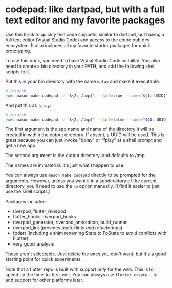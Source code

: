 # codepad: like dartpad, but with a full text editor and my favorite packages

Use this brick to quickly test code snippets,
similar to dartpad, but having a full text editor (Visual Studio Code) and access to the entire pub.dev ecosystem.
It also includes all my favorite starter packages for quick prototyping.

To use this brick, you need to have Visual Studio Code installed.
You also need to create a bin directory in your PATH, and add the following shell scripts to it.

Put this in your bin directory with the name `dplay` and make it executable.

```sh
#!/bin/sh
exec mason make codepad -o "${2:-/tmp}" --dart=true --name="${1:-UUID}" </dev/null
```

And put this as `fplay`:

```sh
#!/bin/sh
exec mason make codepad -o "${2:-/tmp}" --dart=false --name="${1:-UUID}" </dev/null
```

The first argument is the app name and name of the directory it will be created in within the output directory.
If absent, a UUID will be used.
This is great because you can just invoke "dplay" or "fplay" at a shell prompt and get a new app.

The second argument is the output directory, and defaults to /tmp.

The names are immaterial.  It's just what I happen to use.

You can always use `mason make codepad` directly to be prompted for the arguments.
However, unless you want it in a subdirectory of the current directory, you'll need to use the `-o` option manually.
(I find it easier to just use the shell scripts.)

Packages included:

- riverpod, flutter_riverpod
- flutter_hooks, riverpod_hooks
- riverpod_generator, riverpod_annotation, build_runner
- riverpod_lint (provides useful lints *and* refactorings)
- fpdart (including a shim renaming State to FpState to avoid conflicts with Flutter)
- very_good_analysis

These aren't selectable.  Just delete the ones you don't want, but it's a good starting point for quick experiments.

Note that a flutter repo is built with support *only* for the web.
This is to speed up the time-to-first-edit.
You can always use `flutter create .` to add support for other platforms later.
